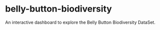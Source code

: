# belly-button-biodiversity
An interactive dashboard to explore the Belly Button Biodiversity DataSet.
